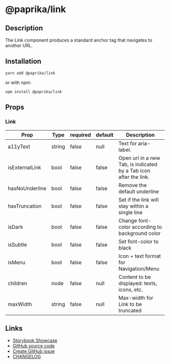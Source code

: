 <!-- start: Autogenerated - do not modify -->

# @paprika/link

## Description

The Link component produces a standard anchor tag that navigates to another URL.

## Installation

```
yarn add @paprika/link
```

or with npm:

```
npm install @paprika/link
```

## Props

### Link

| Prop           | Type   | required | default | Description                                                       |
| -------------- | ------ | -------- | ------- | ----------------------------------------------------------------- |
| a11yText       | string | false    | null    | Text for aria-label.                                              |
| isExternalLink | bool   | false    | false   | Open url in a new Tab, is indicated by a Tab icon after the link. |
| hasNoUnderline | bool   | false    | false   | Remove the default underline                                      |
| hasTruncation  | bool   | false    | false   | Set if the link will stay within a single line                    |
| isDark         | bool   | false    | false   | Change font-color according to background color                   |
| isSubtle       | bool   | false    | false   | Set font-color to black                                           |
| isMenu         | bool   | false    | false   | Icon + text format for Navigation/Menu                            |
| children       | node   | false    | null    | Content to be displayed: texts, icons, etc.                       |
| maxWidth       | string | false    | null    | Max-width for Link to be truncated                                |

<!-- end: Autogenerated - do not modify -->
<!-- content --><!-- eoContent -->

## Links

- [Storybook Showcase](https://paprika.highbond.com/?path=/story/buttons-link--showcase)
- [GitHub source code](https://github.com/acl-services/paprika/tree/master/packages/Link/src)
- [Create GitHub issue](https://github.com/acl-services/paprika/issues/new?label=[]&title=@paprika/link%20[help]:%20your%20short%20description&body=%0A%23%20Help%20wanted%0A%0A%23%23%20Please%20write%20your%20question.%0A*A%20clear%20and%20concise%20description%20of%20what%20the%20question%20is*%0A%0A%23%23%20Additional%20context%0A*Add%20any%20other%20context%20or%20screenshots%20about%20your%20question%20here.*%0A)
- [CHANGELOG](https://github.com/acl-services/paprika/tree/master/packages/Link/CHANGELOG.md)
